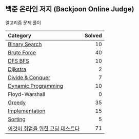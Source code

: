 ## 백준 온라인 저지 (Backjoon Online Judge)

알고리즘 문제 풀이

| Category | Solved |
|:---------|---------------------:|
| [Binary Search](https://github.com/wwdbsh/boj/tree/master/Binary%20Search) | 10 |
| [Brute Force](https://github.com/wwdbsh/boj/tree/master/Brute%20Force) | 40 |
| [DFS BFS](https://github.com/wwdbsh/boj/tree/master/DFS_BFS) | 10 |
| [Dijkstra](https://github.com/wwdbsh/boj/tree/master/Dijkstra) | 2 |
| [Divide & Conquer](https://github.com/wwdbsh/boj/tree/master/Divide%20and%20Conquer) | 7 |
| [Dynamic Programming](https://github.com/wwdbsh/boj/tree/master/Dynamic%20Programming) | 10 |
| Floyd-Warshall | 0 |
| [Greedy](https://github.com/wwdbsh/boj/tree/master/Greedy) | 35 |
| [Implementation](https://github.com/wwdbsh/boj/tree/master/Implementation) | 15 |
| [Sorting](https://github.com/wwdbsh/boj/tree/master/Sorting) | 5 |
| [이것이 취업을 위한 코딩 테스트다](https://github.com/wwdbsh/boj/tree/master/Practice) | 71 |